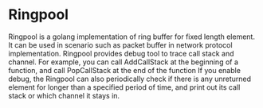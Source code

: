 # Ringpool
Ringpool is a golang implementation of ring buffer for fixed length element. It can be used in scenario such as packet buffer in network protocol implementation.
Ringpool provides debug tool to trace call stack and channel. For example, you can call AddCallStack at the beginning of a function, and call PopCallStack at the end of the function 
If you enable debug, the Ringpool can also periodically check if there is any unreturned element for longer than a specified period of time, and print out its call stack or which channel it stays in.
